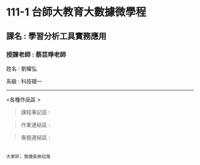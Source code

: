 # 111-1 台師大教育大數據微學程
<h2>課名 : 學習分析工具實務應用</h2>

<h3>授課老師 : 蔡芸琤老師</h3>

<body>
<p> 姓名 : 劉櫂弘 </p>
<p> 系級 : 科技碩一 </p>
</body>

-------
<table>
 
 &lt;各種作品區 >
  
> 課程筆記區 :

> 作業連結區 :

> 專題連結區 :
  
</table>

```
大家好，我擅長倒垃圾
```
